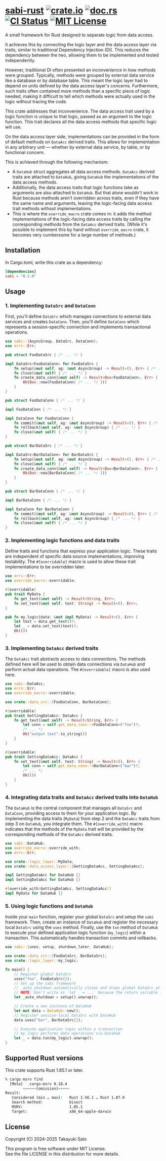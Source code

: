 # [sabi-rust][repo-url] [![crate.io][crateio-img]][crateio-url] [![doc.rs][docrs-img]][docrs-url] [![CI Status][ci-img]][ci-url] [![MIT License][mit-img]][mit-url]

A small framework for Rust designed to separate logic from data access.

It achieves this by connecting the logic layer and the data access layer via traits, similar to traditional
Dependency Injection (DI).
This reduces the dependency between the two, allowing them to be implemented and tested independently.

However, traditional DI often presented an inconvenience in how methods were grouped.
Typically, methods were grouped by external data service like a database or by database table.
This meant the logic layer had to depend on units defined by the data access layer's concerns.
Furthermore, such traits often contained more methods than a specific piece of logic needed, making it
difficult to tell which methods were actually used in the logic without tracing the code.

This crate addresses that inconvenience.
The data access trait used by a logic function is unique to that logic, passed as an argument
to the logic function.
This trait declares all the data access methods that specific logic will use.

On the data access layer side, implementations can be provided in the form of default methods
on `DataAcc` derived traits.
This allows for implementation in any arbitrary unit — whether by external data service, by table,
or by functional concern.

This is achieved through the following mechanism:
* A `DataHub` struct aggregates all data access methods.
  `DataAcc` derived traits are attached to `DataHub`, giving `DataHub` the implementations of
  the data access methods.
* Additionally, the data access traits that logic functions take as arguments are also attached
  to `DataHub`. But that alone wouldn't work in Rust because methods aren't overridden across traits,
  even if they have the same name and arguments, leaving the logic-facing data access trait methods
  without implementations.
* This is where the `override_macro` crate comes in: it adds the method implementations of the
  logic-facing data access traits by calling the corresponding methods from the `DataAcc` derived traits.
  (While it's possible to implement this by hand without `override_macro` crate, it becomes very
  cumbersome for a large number of methods.)


## Installation

In Cargo.toml, write this crate as a dependency:

```toml
[dependencies]
sabi = "0.1.0"
```

## Usage

### 1. Implementing `DataSrc` and `DataConn`

First, you'll define `DataSrc` which manages connections to external data services and creates
`DataConn`. 
Then, you'll define `DataConn` which represents a session-specific connection and implements
transactional operations.

```rust
use sabi::{AsyncGroup, DataSrc, DataConn};
use errs::Err;

pub struct FooDataSrc { /* ... */ }

impl DataSrc<FooDataConn> for FooDataSrc {
    fn setup(&mut self, ag: &mut AsyncGroup) -> Result<(), Err> { /* ... */ Ok(()) }
    fn close(&mut self) { /* ... */ }
    fn create_data_conn(&mut self) -> Result<Box<FooDataConn>, Err> {
        Ok(Box::new(FooDataConn{ /* ... */ }))
    }
}

pub struct FooDataConn { /* ... */ }

impl FooDataConn { /* ... */ }

impl DataConn for FooDataConn {
    fn commit(&mut self, ag: &mut AsyncGroup) -> Result<(), Err> { /* ... */ Ok(()) }
    fn rollback(&mut self, ag: &mut AsyncGroup) { /* ... */ }
    fn close(&mut self) { /* ... */ }
}

pub struct BarDataSrc { /* ... */ }

impl DataSrc<BarDataConn> for BarDataSrc {
    fn setup(&mut self, ag: &mut AsyncGroup) -> Result<(), Err> { /* ... */ Ok(()) }
    fn close(&mut self) { /* ... */ }
    fn create_data_conn(&mut self) -> Result<Box<BarDataConn>, Err> {
        Ok(Box::new(BarDataConn{ /* ... */ }))
    }
}

pub struct BarDataConn { /* ... */ }

impl BarDataConn { /* ... */ }

impl DataConn for BarDataConn {
    fn commit(&mut self, ag: &mut AsyncGroup) -> Result<(), Err> { /* ... */ Ok(()) }
    fn rollback(&mut self, ag: &mut AsyncGroup) { /* ... */ }
    fn close(&mut self) { /* ... */ }
}
```

### 2. Implementing logic functions and data traits

Define traits and functions that express your application logic.
These traits are independent of specific data source implementations, improving testability.
The `#[overridable]` macro is used to allow these trait implementations to be overridden later.

```rust
use errs::Err;
use override_macro::overridable;

#[overridable]
pub trait MyData {
    fn get_text(&mut self) -> Result<String, Err>;
    fn set_text(&mut self, text: String) -> Result<(), Err>;
}

pub fn my_logic(data: &mut impl MyData) -> Result<(), Err> {
    let text = data.get_text()?;
    let _ = data.set_text(text)?;
    Ok(())
}
```

### 3. Implementing `DataAcc` derived traits

The `DataAcc` trait abstracts access to data connections.
The methods defined here will be used to obtain data connections via `DataHub` and perform
actual data operations.
The `#[overridable]` macro is also used here.

```rust
use sabi::DataAcc;
use errs::Err;
use override_macro::overridable;

use crate::data_src::{FooDataConn, BarDataConn};

#[overridable]
pub trait GettingDataAcc: DataAcc {
    fn get_text(&mut self) -> Result<String, Err> {
        let conn = self.get_data_conn::<FooDataConn>("foo")?;
        /* ... */
        Ok("output text".to_string())
    }
}

#[overridable]
pub trait SettingDataAcc: DataAcc {
    fn set_text(&mut self, text: String) -> Result<(), Err> {
        let conn = self.get_data_conn::<BarDataConn>("bar")?;
        /* ... */
        Ok(())
    }
}
```

### 4. Integrating data traits and `DataAcc` derived traits into `DataHub`

The `DataHub` is the central component that manages all `DataSrc` and `DataConn`,
providing access to them for your application logic.
By implementing the data traits (`MyData`) from step 2 and the `DataAcc` traits
from step 3 on `DataHub`, you integrate them.
The `#[override_with]` macro indicates that the methods of the `MyData` trait
will be provided by the corresponding methods of the `DataAcc` derived traits.

```rust
use sabi::DataHub;
use override_macro::override_with;
use errs::Err;

use crate::logic_layer::MyData;
use crate::data_access_layer::{GettingDataAcc, SettingDataAcc};

impl GettingDataAcc for DataHub {}
impl SettingDataAcc for DataHub {}

#[override_with(GettingDataAcc, SettingDataAcc)]
impl MyData for DataHub {}
```

### 5. Using logic functions and `DataHub`

Inside your `main` function, register your global `DataSrc` and setup the `sabi` framework.
Then, create an instance of `DataHub` and register the necessary local `DataSrc` using
the `uses` method.
Finally, use the `txn` method of `DataHub` to execute your defined application logic
function (`my_logic`) within a transaction.
This automatically handles transaction commits and rollbacks.

```rust
use sabi::{uses, setup, shutdown_later, DataHub};

use crate::data_src::{FooDataSrc, BarDataSrc};
use crate::logic_layer::my_logic;

fn main() {
    // Register global DataSrc
    uses("foo", FooDataSrc{});
    // Set up the sabi framework
    // _auto_shutdown automatically closes and drops global DataSrc at the end of the scope.
    // NOTE: Don't write as `let _ = ...` because the return variable is dropped immediately.
    let _auto_shutdown = setup().unwrap();

    // Create a new instance of DataHub
    let mut data = DataHub::new();
    // Register session-local DataSrc with DataHub
    data.uses("bar", BarDataSrc{});

    // Execute application logic within a transaction
    // my_logic performs data operations via DataHub
    let _ = data.txn(my_logic).unwrap();
}
```

## Supported Rust versions

This crate supports Rust 1.85.1 or later.

```bash
% cargo msrv find
  [Meta]   cargo-msrv 0.18.4
        ~~~~~~(omission)~~~~~
Result:
   Considered (min … max):   Rust 1.56.1 … Rust 1.87.0 
   Search method:            bisect                    
   MSRV:                     1.85.1                    
   Target:                   x86_64-apple-darwin
```

## License

Copyright (C) 2024-2025 Takayuki Sato

This program is free software under MIT License.<br>
See the file LICENSE in this distribution for more details.


[repo-url]: https://github.com/sttk/sabi-rust
[crateio-img]: https://img.shields.io/badge/crate.io-ver.0.1.0-fc8d62?logo=rust
[crateio-url]: https://crates.io/crates/sabi-rust
[docrs-img]: https://img.shields.io/badge/doc.rs-sabi_rust-66c2a5?logo=docs.rs
[docrs-url]: https://docs.rs/sabi-rust
[ci-img]: https://github.com/sttk/sabi-rust/actions/workflows/rust.yml/badge.svg?branch=main
[ci-url]: https://github.com/sttk/sabi-rust/actions?query=branch%3Amain
[mit-img]: https://img.shields.io/badge/license-MIT-green.svg
[mit-url]: https://opensource.org/licenses/MIT
